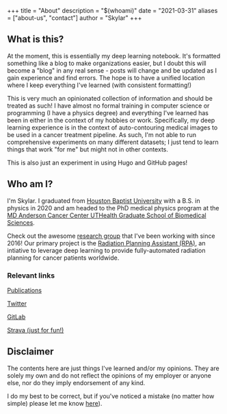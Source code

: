 +++
title = "About"
description = "$(whoami)"
date = "2021-03-31"
aliases = ["about-us", "contact"]
author = "Skylar"
+++

## What is this?

At the moment, this is essentially my deep learning notebook. It's formatted
something like a blog to make organizations easier, but I doubt this will
become a "blog" in any real sense - posts will change and be updated as I gain
experience and find errors.
The hope is to have a unified location where I keep everything I've learned
(with consistent formatting!)

This is very much an opinionated collection of information and should be
treated as such! I have almost no formal training in computer science or
programming (I have a physics degree) and everything I've learned has been in
either in the context of my hobbies or work. Specifically, my deep learning
experience is in the context of auto-contouring medical images to be used in
a cancer treatment pipeline. As such, I'm not able to run comprehensive
experiments on many different datasets; I just tend to learn things that work
"for me" but might not in other contexts.

This is also just an experiment in using Hugo and GitHub pages!

## Who am I?

I'm Skylar.
I graduated from [Houston Baptist University](https://hbu.edu/) with a B.S. in
physics in 2020 and am headed to the PhD medical physics program at the
[MD Anderson Cancer Center UTHealth Graduate School of Biomedical Sciences](https://gsbs.uth.edu/medphys/).

Check out the awesome [research group](https://www.mdanderson.org/research/departments-labs-institutes/labs/court-laboratory.html)
that I've been working with since 2016! Our primary project is the
[Radiation Planning Assistant (RPA)](https://rpa.mdanderson.org/), an intiative
to leverage deep learning to provide fully-automated radiation planning for
cancer patients worldwide.

### Relevant links

[Publications](https://scholar.google.com/citations?hl=en&user=dPcyHaUAAAAJ)

[Twitter](https://twitter.com/sgi386)

[GitLab](https://gitlab.com/StellarStorm)

[Strava (just for fun!)](https://www.strava.com/athletes/69920138)

## Disclaimer

The contents here are just things I've learned and/or my opinions. They are
solely my own and do not reflect the opinions of my employer or anyone else,
nor do they imply endorsement of any kind.

I do my best to be correct, but if you've noticed a mistake (no matter how
simple) please let me know
[here](https://github.com/StellarStorm/Deep-Learning-Notes/issues)).
